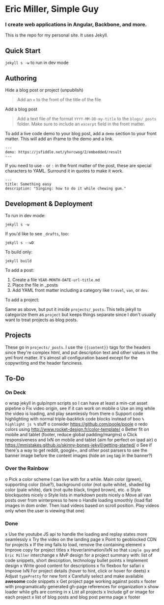 # Eric Miller, Simple Guy
### I create web applications in Angular, Backbone, and more.

This is the repo for my personal site. It uses Jekyll.



## Quick Start

`jekyll s -w` to run in dev mode



## Authoring

Hide a blog post or project (unpublish)

> Add an `x` to the front of the title of the file

Add a blog post

> Add a text file of the format `YYYY-MM-DD-my-title` to the `blogs/_posts` folder. Make sure to include an `excerpt` field in the front matter.

To add a live code demo to your blog post, add a `demo` section to your front matter. This will add an iframe to the demo and a link.

    ---
    demo: https://jsfiddle.net/yhvrcwog/2/embedded/result
    ---

If you need to use `-` or `:` in the front matter of the post, these are special characters to YAML. Surround it in quotes to make it work.

    ---
    title: Something easy
    description: "Singing: how to do it while chewing gum."



## Development & Deployment

To run in dev mode:

    jekyll s -w

If you'd like to see `_drafts`, too:

    jekyll s --wD

To build only:

    jekyll build

To add a post:

1. Create a file `YEAR-MONTH-DATE-url-title.md`
2. Place the file in _posts
3. Add YAML front matter including a category like `travel`, `van`, or `dev`.

To add a project:

Same as above, but put it inside `projects/_posts`. This tells jekyll to categorize them as `project` but keeps things separate since I don't usually want to treat projects as blog posts.



## Projects

These go in `projects/_posts`. I use the `{{content}}` tags for the headers since they're complex html, and put description text and other values in the yml front matter.
It's almost all configuration based except for the copywriting and the header fanciness.



## To-Do

### On Deck
o wrap jekyll in gulp/npm scripts so I can have at least a min-cat asset pipeline
o Fix video origin, see if it can work on mobile
o Use an img while the video is loading, and play seamlessly from there
o Support code highlighting with normal triple-backtick code blocks instead of boo `% highlight js %` stuff
o consider https://github.com/poole/poole
o redo colors using http://www.rocket-design.fr/color-template/
o Better fit on mobile and tablet (footer, reduce global padding/margins)
o Click responsiveness and IxN on mobile and tablet (aim for perfect on ipad air)
o https://mmistakes.github.io/skinny-bones-jekyll/getting-started/
o See if there's a way to get reddit, google+, and other post parsers to see the banner image before the content images (hide an `img` tag in the banner?)

### Over the Rainbow
o Pick a color scheme I can live with for a while. Main color (green), supporting color (blue?), background color (not quite white), shaded bg color (pale white), dark (not quite black, tinged brown), etc.
o Style blockquotes nicely
o Style lists in markdown posts nicely
o Move all van posts over from winterpress to here
o Handle loading smoothly (load flat images in dom order. Then load videos based on scroll position. Play videos only when the user is viewing that one)


### Done
x Use the youtube JS api to handle the loading and replay states more seamlessly
x Try the video on the landing page
x Point to geoblocked CDN for projects
x If the img fails to load, remove the containing element
x Improve copy for project titles
x Hover/animation/IxN so that `simple guy` and `Eric Miller` interchange
x MvP design for a project summary with: list of code snippets, short description, technology bullet points
x Implement design
x Write good content for descriptions
x fix flexbox for safari
x Improve IxN For project details (hover to hint, click or hover for deets)
x Adjust `typePretty` for new font
x Carefully select and make available **awesome** code snippets
x Get project page working against posts
x footer with programatically generated gh-page references for organization
x show loader while gifs are coming in
x List all projects
x Include gif or image for each project
x list of blog posts and blog post perma page
x footer
